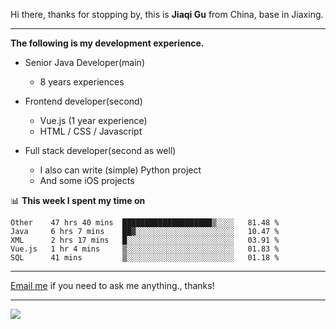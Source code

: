 Hi there, thanks for stopping by, this is **Jiaqi Gu** from China, base in Jiaxing.

---

**The following is my development experience.**

- Senior Java Developer(main)
  - 8 years experiences

- Frontend developer(second)
  - Vue.js (1 year experience)
  - HTML / CSS / Javascript
  
- Full stack developer(second as well)
  - I also can write (simple) Python project
  - And some iOS projects

📊 **This week I spent my time on**
<!--START_SECTION:waka-->
```text
Other    47 hrs 40 mins  ████████████████████▒░░░░   81.48 % 
Java     6 hrs 7 mins    ██▓░░░░░░░░░░░░░░░░░░░░░░   10.47 % 
XML      2 hrs 17 mins   █░░░░░░░░░░░░░░░░░░░░░░░░   03.91 % 
Vue.js   1 hr 4 mins     ▒░░░░░░░░░░░░░░░░░░░░░░░░   01.83 % 
SQL      41 mins         ▒░░░░░░░░░░░░░░░░░░░░░░░░   01.18 % 
```
<!--END_SECTION:waka-->

---

[Email me](mailto:droidqw@gmail.com?subject=Hiring_from_GitHub) if you need to ask me anything., thanks!

---

![]( https://visitor-badge.glitch.me/badge?page_id=githubgujiaqi)
